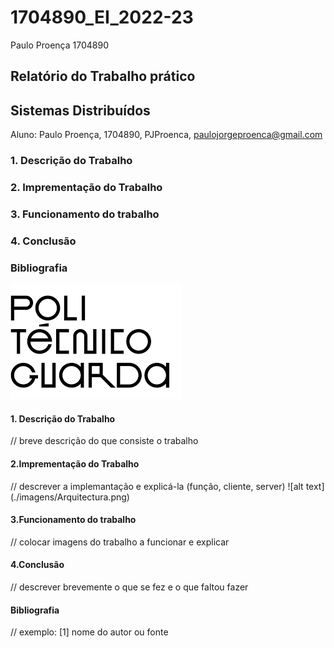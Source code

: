 # 1704890_EI_2022-23

Paulo Proença 1704890

## Relatório do Trabalho prático
## Sistemas Distribuídos

<nome do trabalho>



Aluno: Paulo Proença, 1704890, 
       PJProenca, paulojorgeproenca@gmail.com



### 1. Descrição do Trabalho		
### 2. Imprementação do Trabalho	
### 3. Funcionamento do trabalho	
### 4. Conclusão					
### Bibliografia
	
![alt text](./images/ipg.png)

#### 1. Descrição do Trabalho
// breve descrição do que consiste o trabalho


#### 2.Imprementação do Trabalho	
  // descrever a implemantação e explicá-la (função, cliente, server)
![alt text] (./imagens/Arquitectura.png)
  

#### 3.Funcionamento do trabalho	
// colocar imagens do trabalho a funcionar e explicar
#### 4.Conclusão
// descrever brevemente o que se fez e o que faltou fazer

#### Bibliografia
// exemplo:
[1] nome do autor ou fonte